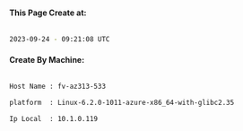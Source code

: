 
   
#### This Page Create at:

```bash

2023-09-24 - 09:21:08 UTC

```

#### Create By Machine:

```bash

Host Name : fv-az313-533

platform  : Linux-6.2.0-1011-azure-x86_64-with-glibc2.35

Ip Local  : 10.1.0.119

```

